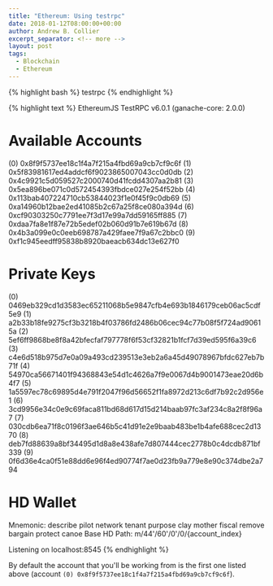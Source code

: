 ```yaml
---
title: "Ethereum: Using testrpc"
date: 2018-01-12T08:00:00+00:00
author: Andrew B. Collier
excerpt_separator: <!-- more -->
layout: post
tags:
  - Blockchain
  - Ethereum
---
```


{% highlight bash %}
testrpc
{% endhighlight %}

{% highlight text %}
EthereumJS TestRPC v6.0.1 (ganache-core: 2.0.0)

Available Accounts
==================
(0) 0x8f9f5737ee18c1f4a7f215a4fbd69a9cb7cf9c6f
(1) 0x5f83981617ed4addcf6f9023865007043cc0d0db
(2) 0x4c9921c5d059527c2000740d41fcdd4307aa2b81
(3) 0x5ea896be071c0d572454393fbdce027e254f52bb
(4) 0x113bab407224710cb53844023f1e0f45f9c0db69
(5) 0xa14960b12bae2ed41085b2c67a25f8ce080a394d
(6) 0xcf90303250c7791ee7f3d17e99a7dd59165ff885
(7) 0xdaa7fa8e1f87e72b5edef02b060d91b7e619b67d
(8) 0x4b3a099e0c0eeb698787a429faee7f9a67c2bbc0
(9) 0xf1c945eedff95838b8920baeacb634dc13e627f0

Private Keys
==================
(0) 0469eb329cd1d3583ec65211068b5e9847cfb4e693b1846179ceb06ac5cdf5e9
(1) a2b33b18fe9275cf3b3218b4f03786fd2486b06cec94c77b08f5f724ad90615a
(2) 5ef6ff9868be8f8a42bfecfaf797778f6f53cf32821b1fcf7d39ed595f6a39c6
(3) c4e6d518b975d7e0a09a493cd239513e3eb2a6a45d49078967bfdc627eb7b71f
(4) 54970ca56671401f94368843e54d1c4626a7f9e0067d4b9001473eae20d6b4f7
(5) 1a5597ec78c69895d4e791f2047f96d56652f1fa8972d213c6df7b92c2d956e1
(6) 3cd9956e34c0e9c69faca811bd68d617d15d214baab97fc3af234c8a2f8f96a7
(7) 030cdb6ea71f8c0196f3ae646b5c41d91e2e9baab483be1b4afe688cec2d1370
(8) deb7fd88639a8bf34495d1d8a8e438afe7d807444cec2778b0c4dcdb871bf339
(9) 0f6d36e4ca0f51e88dd6e96f4ed90774f7ae0d23fb9a779e8e90c374dbe2a794

HD Wallet
==================
Mnemonic:      describe pilot network tenant purpose clay mother fiscal remove bargain protect canoe
Base HD Path:  m/44'/60'/0'/0/{account_index}

Listening on localhost:8545
{% endhighlight %}

By default the account that you'll be working from is the first one listed above (account `(0) 0x8f9f5737ee18c1f4a7f215a4fbd69a9cb7cf9c6f`).